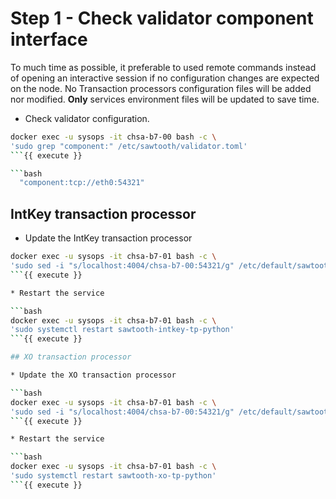 # Step 1 - Check validator component interface

To much time as possible, it preferable to used remote commands instead of opening an interactive session if no configuration changes are expected on the node.
No Transaction processors configuration files will be added nor modified.
**Only** services environment files will be updated to save time. 


* Check validator configuration.

```bash
docker exec -u sysops -it chsa-b7-00 bash -c \
'sudo grep "component:" /etc/sawtooth/validator.toml'
```{{ execute }}

```bash
  "component:tcp://eth0:54321"
```

## IntKey transaction processor

* Update the IntKey transaction processor

```bash
docker exec -u sysops -it chsa-b7-01 bash -c \
'sudo sed -i "s/localhost:4004/chsa-b7-00:54321/g" /etc/default/sawtooth-intkey-tp-python'
```{{ execute }}

* Restart the service

```bash
docker exec -u sysops -it chsa-b7-01 bash -c \
'sudo systemctl restart sawtooth-intkey-tp-python'
```{{ execute }}

## XO transaction processor

* Update the XO transaction processor

```bash
docker exec -u sysops -it chsa-b7-01 bash -c \
'sudo sed -i "s/localhost:4004/chsa-b7-00:54321/g" /etc/default/sawtooth-xo-tp-python'
```{{ execute }}

* Restart the service

```bash
docker exec -u sysops -it chsa-b7-01 bash -c \
'sudo systemctl restart sawtooth-xo-tp-python'
```{{ execute }}
